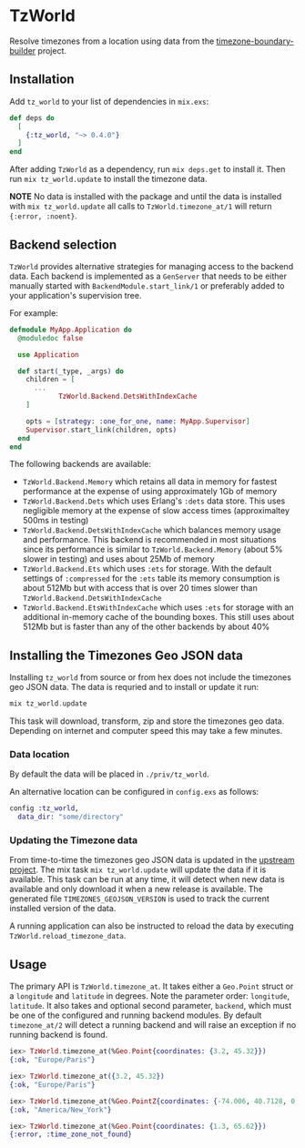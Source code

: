 # TzWorld

Resolve timezones from a location using data from the [timezone-boundary-builder](https://github.com/evansiroky/timezone-boundary-builder) project.

## Installation

Add `tz_world` to your list of dependencies in `mix.exs`:

```elixir
def deps do
  [
    {:tz_world, "~> 0.4.0"}
  ]
end
```

After adding `TzWorld` as a dependency, run `mix deps.get` to install it. Then run `mix tz_world.update` to install the timezone data.

**NOTE** No data is installed with the package and until the data is installed with `mix tz_world.update` all calls to `TzWorld.timezone_at/1` will return `{:error, :noent}`.

## Backend selection

`TzWorld` provides alternative strategies for managing access to the backend data. Each backend is implemented as a `GenServer` that needs to be either manually started with `BackendModule.start_link/1` or preferably added to your application's supervision tree.

For example:
```elixir
defmodule MyApp.Application do
  @moduledoc false

  use Application

  def start(_type, _args) do
    children = [
      ...
			TzWorld.Backend.DetsWithIndexCache
    ]

    opts = [strategy: :one_for_one, name: MyApp.Supervisor]
    Supervisor.start_link(children, opts)
  end
end
```
The following backends are available:

* `TzWorld.Backend.Memory` which retains all data in memory for fastest performance at the expense of using approximately 1Gb of memory
* `TzWorld.Backend.Dets` which uses Erlang's `:dets` data store. This uses negligible memory at the expense of slow access times (approximaltey 500ms in testing)
* `TzWorld.Backend.DetsWithIndexCache` which balances memory usage and performance. This backend is recommended in most situations since its performance is similar to `TzWorld.Backend.Memory` (about 5% slower in testing) and uses about 25Mb of memory
* `TzWorld.Backend.Ets` which uses `:ets` for storage. With the default settings of `:compressed` for the `:ets` table its memory consumption is about 512Mb  but with access that is over 20 times slower than `TzWorld.Backend.DetsWithIndexCache`
* `TzWorld.Backend.EtsWithIndexCache` which uses `:ets` for storage with an additional in-memory cache of the bounding boxes. This still uses about 512Mb but is faster than any of the other backends by about 40%

## Installing the Timezones Geo JSON data

Installing `tz_world` from source or from hex does not include the timezones geo JSON data. The data is requried and to install or update it run:
```elixir
mix tz_world.update
```
This task will download, transform, zip and store the timezones geo data. Depending on internet and computer speed this may take a few minutes.

### Data location

By default the data will be placed in `./priv/tz_world`.

An alternative location can be configured in `config.exs` as follows:
```elixir
config :tz_world,
  data_dir: "some/directory"
```

### Updating the Timezone data

From time-to-time the timezones geo JSON data is updated in the [upstream project](https://github.com/evansiroky/timezone-boundary-builder/releases). The mix task `mix tz_world.update` will update the data if it is available. This task can be run at any time, it will detect when new data is available and only download it when a new release is available. The generated file `TIMEZONES_GEOJSON_VERSION` is used to track the current installed version of the data.

A running application can also be instructed to reload the data by executing `TzWorld.reload_timezone_data`.

## Usage

The primary API is `TzWorld.timezone_at`. It takes either a `Geo.Point` struct or a `longitude` and `latitude` in degrees. Note the parameter order: `longitude`, `latitude`. It also takes and optional second parameter, `backend`, which must be one of the configured and running backend modules.  By default `timezone_at/2` will detect a running backend and will raise an exception if no running backend is found.

```elixir
iex> TzWorld.timezone_at(%Geo.Point{coordinates: {3.2, 45.32}})
{:ok, "Europe/Paris"}

iex> TzWorld.timezone_at({3.2, 45.32})
{:ok, "Europe/Paris"}

iex> TzWorld.timezone_at(%Geo.PointZ{coordinates: {-74.006, 40.7128, 0.0}})
{:ok, "America/New_York"}

iex> TzWorld.timezone_at(%Geo.Point{coordinates: {1.3, 65.62}})
{:error, :time_zone_not_found}
```
